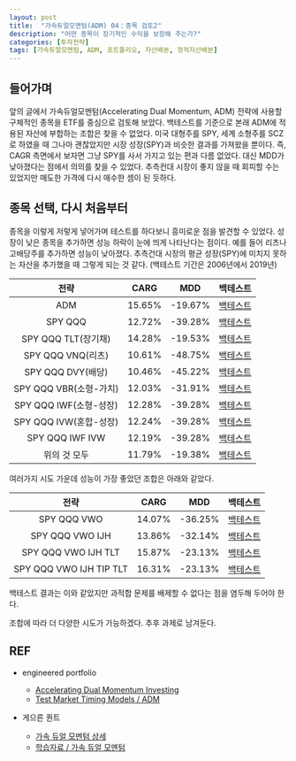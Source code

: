 ```yaml
---
layout: post
title:  "가속듀얼모멘텀(ADM) 04：종목 검토2"
description: "어떤 종목이 장기적인 수익을 보장해 주는가?"
categories: [투자전략]
tags: [가속듀얼모멘텀, ADM, 포트폴리오, 자산배분, 정적자산배분]
---
```


## 들어가며

앞의 글에서 가속듀얼모멘텀(Accelerating Dual Momentum, ADM) 전략에 사용할 구체적인 종목을 ETF를 중심으로 검토해 보았다. 백테스트를 기준으로 본래 ADM에 적용된 자산에 부합하는 조합은 찾을 수 없었다. 미국 대형주를 SPY, 세계 소형주를 SCZ로 하였을 때 그나마 괜찮았지만 시장 성장(SPY)과 비슷한 결과를 가져왔을 뿐이다. 즉, CAGR 측면에서 보자면 그냥 SPY를 사서 가지고 있는 편과 다름 없었다. 대신 MDD가 낮아졌다는 점에서 의의를 찾을 수 있었다. 추측컨대 시장이 좋지 않을 때 회피할 수는 있었지만 매도한 가격에 다시 매수한 셈이 된 듯하다.

## 종목 선택, 다시 처음부터

종목을 이렇게 저렇게 넣어가며 테스트를 하다보니 흥미로운 점을 발견할 수 있었다. 성장이 낮은 종목을 추가하면 성능 하락이 눈에 띄게 나타난다는 점이다. 예를 들어 리츠나 고배당주를 추가하면 성능이 낮아졌다. 추측건대 시장의 평균 성장(SPY)에 미치지 못하는 자산을 추가했을 때 그렇게 되는 것 같다. (백테스트 기간은 2006년에서 2019년)

| 전략 | CARG  | MDD  | 백테스트 |
|:---:|:-----:|:----:|:----:|
| ADM  | 15.65%	 | -19.67% | [백테스트](https://www.portfoliovisualizer.com/test-market-timing-model?s=y&coreSatellite=false&timingModel=6&timePeriod=4&startYear=2006&firstMonth=1&endYear=2019&lastMonth=12&calendarAligned=true&includeYTD=false&initialAmount=10000&periodicAdjustment=0&adjustmentAmount=0&inflationAdjusted=true&adjustmentPercentage=0.0&adjustmentFrequency=4&symbols=VFINX+VINEX&singleAbsoluteMomentum=false&volatilityTarget=9.0&downsideVolatility=false&outOfMarketStartMonth=5&outOfMarketEndMonth=10&outOfMarketAssetType=2&outOfMarketAsset=VUSTX&movingAverageSignal=1&movingAverageType=1&multipleTimingPeriods=true&periodWeighting=2&windowSize=1&windowSizeInDays=105&movingAverageType2=1&windowSize2=10&windowSizeInDays2=105&excludePreviousMonth=false&normalizeReturns=false&volatilityWindowSize=0&volatilityWindowSizeInDays=0&assetsToHold=1&allocationWeights=1&riskControlType=0&riskWindowSize=10&riskWindowSizeInDays=0&stopLossMode=0&stopLossThreshold=2.0&stopLossAssetType=1&rebalancePeriod=1&separateSignalAsset=false&tradeExecution=0&leverageType=0&leverageRatio=0.0&debtAmount=0&debtInterest=0.0&maintenanceMargin=25.0&leveragedBenchmark=false&comparedAllocation=0&benchmark=-1&benchmarkSymbol=SPY&timingPeriods%5B0%5D=1&timingUnits%5B0%5D=2&timingWeights%5B0%5D=33&timingPeriods%5B1%5D=3&timingUnits%5B1%5D=2&timingWeights%5B1%5D=33&timingPeriods%5B2%5D=6&timingUnits%5B2%5D=2&timingWeights%5B2%5D=34&timingUnits%5B3%5D=2&timingWeights%5B3%5D=0&timingUnits%5B4%5D=2&timingWeights%5B4%5D=0&volatilityPeriodUnit=2&volatilityPeriodWeight=0) |
| SPY QQQ  | 12.72% | -39.28%  | [백테스트](https://www.portfoliovisualizer.com/test-market-timing-model?s=y&coreSatellite=false&timingModel=6&timePeriod=4&startYear=2006&firstMonth=1&endYear=2019&lastMonth=12&calendarAligned=true&includeYTD=false&initialAmount=10000&periodicAdjustment=0&adjustmentAmount=0&inflationAdjusted=true&adjustmentPercentage=0.0&adjustmentFrequency=4&symbols=SPY+QQQ&singleAbsoluteMomentum=false&volatilityTarget=9.0&downsideVolatility=false&outOfMarketStartMonth=5&outOfMarketEndMonth=10&outOfMarketAssetType=2&outOfMarketAsset=TLT&movingAverageSignal=1&movingAverageType=1&multipleTimingPeriods=true&periodWeighting=2&windowSize=1&windowSizeInDays=105&movingAverageType2=1&windowSize2=10&windowSizeInDays2=105&excludePreviousMonth=false&normalizeReturns=false&volatilityWindowSize=0&volatilityWindowSizeInDays=0&assetsToHold=1&allocationWeights=1&riskControlType=0&riskWindowSize=10&riskWindowSizeInDays=0&stopLossMode=0&stopLossThreshold=2.0&stopLossAssetType=1&rebalancePeriod=1&separateSignalAsset=false&tradeExecution=0&leverageType=0&leverageRatio=0.0&debtAmount=0&debtInterest=0.0&maintenanceMargin=25.0&leveragedBenchmark=false&comparedAllocation=0&benchmark=-1&benchmarkSymbol=SPY&timingPeriods%5B0%5D=1&timingUnits%5B0%5D=2&timingWeights%5B0%5D=33&timingPeriods%5B1%5D=3&timingUnits%5B1%5D=2&timingWeights%5B1%5D=33&timingPeriods%5B2%5D=6&timingUnits%5B2%5D=2&timingWeights%5B2%5D=34&timingUnits%5B3%5D=2&timingWeights%5B3%5D=0&timingUnits%5B4%5D=2&timingWeights%5B4%5D=0&volatilityPeriodUnit=2&volatilityPeriodWeight=0) |
| SPY QQQ TLT(장기채) | 14.28% | -19.53%  | [백테스트](https://www.portfoliovisualizer.com/test-market-timing-model?s=y&coreSatellite=false&timingModel=6&timePeriod=4&startYear=2006&firstMonth=1&endYear=2019&lastMonth=12&calendarAligned=true&includeYTD=false&initialAmount=10000&periodicAdjustment=0&adjustmentAmount=0&inflationAdjusted=true&adjustmentPercentage=0.0&adjustmentFrequency=4&symbols=SPY+QQQ+TLT&singleAbsoluteMomentum=false&volatilityTarget=9.0&downsideVolatility=false&outOfMarketStartMonth=5&outOfMarketEndMonth=10&outOfMarketAssetType=2&outOfMarketAsset=TLT&movingAverageSignal=1&movingAverageType=1&multipleTimingPeriods=true&periodWeighting=2&windowSize=1&windowSizeInDays=105&movingAverageType2=1&windowSize2=10&windowSizeInDays2=105&excludePreviousMonth=false&normalizeReturns=false&volatilityWindowSize=0&volatilityWindowSizeInDays=0&assetsToHold=1&allocationWeights=1&riskControlType=0&riskWindowSize=10&riskWindowSizeInDays=0&stopLossMode=0&stopLossThreshold=2.0&stopLossAssetType=1&rebalancePeriod=1&separateSignalAsset=false&tradeExecution=0&leverageType=0&leverageRatio=0.0&debtAmount=0&debtInterest=0.0&maintenanceMargin=25.0&leveragedBenchmark=false&comparedAllocation=0&benchmark=-1&benchmarkSymbol=SPY&timingPeriods%5B0%5D=1&timingUnits%5B0%5D=2&timingWeights%5B0%5D=33&timingPeriods%5B1%5D=3&timingUnits%5B1%5D=2&timingWeights%5B1%5D=33&timingPeriods%5B2%5D=6&timingUnits%5B2%5D=2&timingWeights%5B2%5D=34&timingUnits%5B3%5D=2&timingWeights%5B3%5D=0&timingUnits%5B4%5D=2&timingWeights%5B4%5D=0&volatilityPeriodUnit=2&volatilityPeriodWeight=0) |
| SPY QQQ VNQ(리츠)  | 10.61% | -48.75% | [백테스트](https://www.portfoliovisualizer.com/test-market-timing-model?s=y&coreSatellite=false&timingModel=6&timePeriod=4&startYear=2006&firstMonth=1&endYear=2019&lastMonth=12&calendarAligned=true&includeYTD=false&initialAmount=10000&periodicAdjustment=0&adjustmentAmount=0&inflationAdjusted=true&adjustmentPercentage=0.0&adjustmentFrequency=4&symbols=SPY+QQQ+VNQ&singleAbsoluteMomentum=false&volatilityTarget=9.0&downsideVolatility=false&outOfMarketStartMonth=5&outOfMarketEndMonth=10&outOfMarketAssetType=2&outOfMarketAsset=TLT&movingAverageSignal=1&movingAverageType=1&multipleTimingPeriods=true&periodWeighting=2&windowSize=1&windowSizeInDays=105&movingAverageType2=1&windowSize2=10&windowSizeInDays2=105&excludePreviousMonth=false&normalizeReturns=false&volatilityWindowSize=0&volatilityWindowSizeInDays=0&assetsToHold=1&allocationWeights=1&riskControlType=0&riskWindowSize=10&riskWindowSizeInDays=0&stopLossMode=0&stopLossThreshold=2.0&stopLossAssetType=1&rebalancePeriod=1&separateSignalAsset=false&tradeExecution=0&leverageType=0&leverageRatio=0.0&debtAmount=0&debtInterest=0.0&maintenanceMargin=25.0&leveragedBenchmark=false&comparedAllocation=0&benchmark=-1&benchmarkSymbol=SPY&timingPeriods%5B0%5D=1&timingUnits%5B0%5D=2&timingWeights%5B0%5D=33&timingPeriods%5B1%5D=3&timingUnits%5B1%5D=2&timingWeights%5B1%5D=33&timingPeriods%5B2%5D=6&timingUnits%5B2%5D=2&timingWeights%5B2%5D=34&timingUnits%5B3%5D=2&timingWeights%5B3%5D=0&timingUnits%5B4%5D=2&timingWeights%5B4%5D=0&volatilityPeriodUnit=2&volatilityPeriodWeight=0) |
| SPY QQQ DVY(배당)  | 10.46% | -45.22% | [백테스트](https://www.portfoliovisualizer.com/test-market-timing-model?s=y&coreSatellite=false&timingModel=6&timePeriod=4&startYear=2006&firstMonth=1&endYear=2019&lastMonth=12&calendarAligned=true&includeYTD=false&initialAmount=10000&periodicAdjustment=0&adjustmentAmount=0&inflationAdjusted=true&adjustmentPercentage=0.0&adjustmentFrequency=4&symbols=SPY+QQQ+DVY&singleAbsoluteMomentum=false&volatilityTarget=9.0&downsideVolatility=false&outOfMarketStartMonth=5&outOfMarketEndMonth=10&outOfMarketAssetType=2&outOfMarketAsset=TLT&movingAverageSignal=1&movingAverageType=1&multipleTimingPeriods=true&periodWeighting=2&windowSize=1&windowSizeInDays=105&movingAverageType2=1&windowSize2=10&windowSizeInDays2=105&excludePreviousMonth=false&normalizeReturns=false&volatilityWindowSize=0&volatilityWindowSizeInDays=0&assetsToHold=1&allocationWeights=1&riskControlType=0&riskWindowSize=10&riskWindowSizeInDays=0&stopLossMode=0&stopLossThreshold=2.0&stopLossAssetType=1&rebalancePeriod=1&separateSignalAsset=false&tradeExecution=0&leverageType=0&leverageRatio=0.0&debtAmount=0&debtInterest=0.0&maintenanceMargin=25.0&leveragedBenchmark=false&comparedAllocation=0&benchmark=-1&benchmarkSymbol=SPY&timingPeriods%5B0%5D=1&timingUnits%5B0%5D=2&timingWeights%5B0%5D=33&timingPeriods%5B1%5D=3&timingUnits%5B1%5D=2&timingWeights%5B1%5D=33&timingPeriods%5B2%5D=6&timingUnits%5B2%5D=2&timingWeights%5B2%5D=34&timingUnits%5B3%5D=2&timingWeights%5B3%5D=0&timingUnits%5B4%5D=2&timingWeights%5B4%5D=0&volatilityPeriodUnit=2&volatilityPeriodWeight=0) |
| SPY QQQ VBR(소형-가치) | 12.03% | -31.91% | [백테스트](https://www.portfoliovisualizer.com/test-market-timing-model?s=y&coreSatellite=false&timingModel=6&timePeriod=4&startYear=2006&firstMonth=1&endYear=2019&lastMonth=12&calendarAligned=true&includeYTD=false&initialAmount=10000&periodicAdjustment=0&adjustmentAmount=0&inflationAdjusted=true&adjustmentPercentage=0.0&adjustmentFrequency=4&symbols=SPY+QQQ+VBR&singleAbsoluteMomentum=false&volatilityTarget=9.0&downsideVolatility=false&outOfMarketStartMonth=5&outOfMarketEndMonth=10&outOfMarketAssetType=2&outOfMarketAsset=TLT&movingAverageSignal=1&movingAverageType=1&multipleTimingPeriods=true&periodWeighting=2&windowSize=1&windowSizeInDays=105&movingAverageType2=1&windowSize2=10&windowSizeInDays2=105&excludePreviousMonth=false&normalizeReturns=false&volatilityWindowSize=0&volatilityWindowSizeInDays=0&assetsToHold=1&allocationWeights=1&riskControlType=0&riskWindowSize=10&riskWindowSizeInDays=0&stopLossMode=0&stopLossThreshold=2.0&stopLossAssetType=1&rebalancePeriod=1&separateSignalAsset=false&tradeExecution=0&leverageType=0&leverageRatio=0.0&debtAmount=0&debtInterest=0.0&maintenanceMargin=25.0&leveragedBenchmark=false&comparedAllocation=0&benchmark=-1&benchmarkSymbol=SPY&timingPeriods%5B0%5D=1&timingUnits%5B0%5D=2&timingWeights%5B0%5D=33&timingPeriods%5B1%5D=3&timingUnits%5B1%5D=2&timingWeights%5B1%5D=33&timingPeriods%5B2%5D=6&timingUnits%5B2%5D=2&timingWeights%5B2%5D=34&timingUnits%5B3%5D=2&timingWeights%5B3%5D=0&timingUnits%5B4%5D=2&timingWeights%5B4%5D=0&volatilityPeriodUnit=2&volatilityPeriodWeight=0) |
| SPY QQQ IWF(소형-성장) | 12.28% | -39.28% | [백테스트](https://www.portfoliovisualizer.com/test-market-timing-model?s=y&coreSatellite=false&timingModel=6&timePeriod=4&startYear=2006&firstMonth=1&endYear=2019&lastMonth=12&calendarAligned=true&includeYTD=false&initialAmount=10000&periodicAdjustment=0&adjustmentAmount=0&inflationAdjusted=true&adjustmentPercentage=0.0&adjustmentFrequency=4&symbols=SPY+QQQ+IWF&singleAbsoluteMomentum=false&volatilityTarget=9.0&downsideVolatility=false&outOfMarketStartMonth=5&outOfMarketEndMonth=10&outOfMarketAssetType=2&outOfMarketAsset=TLT&movingAverageSignal=1&movingAverageType=1&multipleTimingPeriods=true&periodWeighting=2&windowSize=1&windowSizeInDays=105&movingAverageType2=1&windowSize2=10&windowSizeInDays2=105&excludePreviousMonth=false&normalizeReturns=false&volatilityWindowSize=0&volatilityWindowSizeInDays=0&assetsToHold=1&allocationWeights=1&riskControlType=0&riskWindowSize=10&riskWindowSizeInDays=0&stopLossMode=0&stopLossThreshold=2.0&stopLossAssetType=1&rebalancePeriod=1&separateSignalAsset=false&tradeExecution=0&leverageType=0&leverageRatio=0.0&debtAmount=0&debtInterest=0.0&maintenanceMargin=25.0&leveragedBenchmark=false&comparedAllocation=0&benchmark=-1&benchmarkSymbol=SPY&timingPeriods%5B0%5D=1&timingUnits%5B0%5D=2&timingWeights%5B0%5D=33&timingPeriods%5B1%5D=3&timingUnits%5B1%5D=2&timingWeights%5B1%5D=33&timingPeriods%5B2%5D=6&timingUnits%5B2%5D=2&timingWeights%5B2%5D=34&timingUnits%5B3%5D=2&timingWeights%5B3%5D=0&timingUnits%5B4%5D=2&timingWeights%5B4%5D=0&volatilityPeriodUnit=2&volatilityPeriodWeight=0) |
| SPY QQQ IVW(혼합-성장) | 12.24% | -39.28% | [백테스트](https://www.portfoliovisualizer.com/test-market-timing-model?s=y&coreSatellite=false&timingModel=6&timePeriod=4&startYear=2006&firstMonth=1&endYear=2019&lastMonth=12&calendarAligned=true&includeYTD=false&initialAmount=10000&periodicAdjustment=0&adjustmentAmount=0&inflationAdjusted=true&adjustmentPercentage=0.0&adjustmentFrequency=4&symbols=SPY+QQQ+IVW&singleAbsoluteMomentum=false&volatilityTarget=9.0&downsideVolatility=false&outOfMarketStartMonth=5&outOfMarketEndMonth=10&outOfMarketAssetType=2&outOfMarketAsset=TLT&movingAverageSignal=1&movingAverageType=1&multipleTimingPeriods=true&periodWeighting=2&windowSize=1&windowSizeInDays=105&movingAverageType2=1&windowSize2=10&windowSizeInDays2=105&excludePreviousMonth=false&normalizeReturns=false&volatilityWindowSize=0&volatilityWindowSizeInDays=0&assetsToHold=1&allocationWeights=1&riskControlType=0&riskWindowSize=10&riskWindowSizeInDays=0&stopLossMode=0&stopLossThreshold=2.0&stopLossAssetType=1&rebalancePeriod=1&separateSignalAsset=false&tradeExecution=0&leverageType=0&leverageRatio=0.0&debtAmount=0&debtInterest=0.0&maintenanceMargin=25.0&leveragedBenchmark=false&comparedAllocation=0&benchmark=-1&benchmarkSymbol=SPY&timingPeriods%5B0%5D=1&timingUnits%5B0%5D=2&timingWeights%5B0%5D=33&timingPeriods%5B1%5D=3&timingUnits%5B1%5D=2&timingWeights%5B1%5D=33&timingPeriods%5B2%5D=6&timingUnits%5B2%5D=2&timingWeights%5B2%5D=34&timingUnits%5B3%5D=2&timingWeights%5B3%5D=0&timingUnits%5B4%5D=2&timingWeights%5B4%5D=0&volatilityPeriodUnit=2&volatilityPeriodWeight=0)
| SPY QQQ IWF IVW | 12.19% | -39.28% | [백테스트](https://www.portfoliovisualizer.com/test-market-timing-model?s=y&coreSatellite=false&timingModel=6&timePeriod=4&startYear=2006&firstMonth=1&endYear=2019&lastMonth=12&calendarAligned=true&includeYTD=false&initialAmount=10000&periodicAdjustment=0&adjustmentAmount=0&inflationAdjusted=true&adjustmentPercentage=0.0&adjustmentFrequency=4&symbols=SPY+QQQ+IWF+IVW&singleAbsoluteMomentum=false&volatilityTarget=9.0&downsideVolatility=false&outOfMarketStartMonth=5&outOfMarketEndMonth=10&outOfMarketAssetType=2&outOfMarketAsset=TLT&movingAverageSignal=1&movingAverageType=1&multipleTimingPeriods=true&periodWeighting=2&windowSize=1&windowSizeInDays=105&movingAverageType2=1&windowSize2=10&windowSizeInDays2=105&excludePreviousMonth=false&normalizeReturns=false&volatilityWindowSize=0&volatilityWindowSizeInDays=0&assetsToHold=1&allocationWeights=1&riskControlType=0&riskWindowSize=10&riskWindowSizeInDays=0&stopLossMode=0&stopLossThreshold=2.0&stopLossAssetType=1&rebalancePeriod=1&separateSignalAsset=false&tradeExecution=0&leverageType=0&leverageRatio=0.0&debtAmount=0&debtInterest=0.0&maintenanceMargin=25.0&leveragedBenchmark=false&comparedAllocation=0&benchmark=-1&benchmarkSymbol=SPY&timingPeriods%5B0%5D=1&timingUnits%5B0%5D=2&timingWeights%5B0%5D=33&timingPeriods%5B1%5D=3&timingUnits%5B1%5D=2&timingWeights%5B1%5D=33&timingPeriods%5B2%5D=6&timingUnits%5B2%5D=2&timingWeights%5B2%5D=34&timingUnits%5B3%5D=2&timingWeights%5B3%5D=0&timingUnits%5B4%5D=2&timingWeights%5B4%5D=0&volatilityPeriodUnit=2&volatilityPeriodWeight=0) |
| 위의 것 모두 | 11.79% | -19.38% | [백테스트](https://www.portfoliovisualizer.com/test-market-timing-model?s=y&coreSatellite=false&timingModel=6&timePeriod=4&startYear=2006&firstMonth=1&endYear=2019&lastMonth=12&calendarAligned=true&includeYTD=false&initialAmount=10000&periodicAdjustment=0&adjustmentAmount=0&inflationAdjusted=true&adjustmentPercentage=0.0&adjustmentFrequency=4&symbols=SPY+QQQ+TLT+VNQ+DVY+VBR+IWF+IVW&singleAbsoluteMomentum=false&volatilityTarget=9.0&downsideVolatility=false&outOfMarketStartMonth=5&outOfMarketEndMonth=10&outOfMarketAssetType=2&outOfMarketAsset=TLT&movingAverageSignal=1&movingAverageType=1&multipleTimingPeriods=true&periodWeighting=2&windowSize=1&windowSizeInDays=105&movingAverageType2=1&windowSize2=10&windowSizeInDays2=105&excludePreviousMonth=false&normalizeReturns=false&volatilityWindowSize=0&volatilityWindowSizeInDays=0&assetsToHold=1&allocationWeights=1&riskControlType=0&riskWindowSize=10&riskWindowSizeInDays=0&stopLossMode=0&stopLossThreshold=2.0&stopLossAssetType=1&rebalancePeriod=1&separateSignalAsset=false&tradeExecution=0&leverageType=0&leverageRatio=0.0&debtAmount=0&debtInterest=0.0&maintenanceMargin=25.0&leveragedBenchmark=false&comparedAllocation=0&benchmark=-1&benchmarkSymbol=SPY&timingPeriods%5B0%5D=1&timingUnits%5B0%5D=2&timingWeights%5B0%5D=33&timingPeriods%5B1%5D=3&timingUnits%5B1%5D=2&timingWeights%5B1%5D=33&timingPeriods%5B2%5D=6&timingUnits%5B2%5D=2&timingWeights%5B2%5D=34&timingUnits%5B3%5D=2&timingWeights%5B3%5D=0&timingUnits%5B4%5D=2&timingWeights%5B4%5D=0&volatilityPeriodUnit=2&volatilityPeriodWeight=0) |

여러가지 시도 가운데 성능이 가장 좋았던 조합은 아래와 같았다. 

| 전략 | CARG  | MDD  | 백테스트 |
|:---:|:-----:|:----:|:----:|
| SPY QQQ VWO | 14.07% | -36.25% | [백테스트](https://www.portfoliovisualizer.com/test-market-timing-model?s=y&coreSatellite=false&timingModel=6&timePeriod=4&startYear=2006&firstMonth=1&endYear=2019&lastMonth=12&calendarAligned=true&includeYTD=false&initialAmount=10000&periodicAdjustment=0&adjustmentAmount=0&inflationAdjusted=true&adjustmentPercentage=0.0&adjustmentFrequency=4&symbols=SPY+QQQ++VWO&singleAbsoluteMomentum=false&volatilityTarget=9.0&downsideVolatility=false&outOfMarketStartMonth=5&outOfMarketEndMonth=10&outOfMarketAssetType=2&outOfMarketAsset=TLT&movingAverageSignal=1&movingAverageType=1&multipleTimingPeriods=true&periodWeighting=2&windowSize=1&windowSizeInDays=105&movingAverageType2=1&windowSize2=10&windowSizeInDays2=105&excludePreviousMonth=false&normalizeReturns=false&volatilityWindowSize=0&volatilityWindowSizeInDays=0&assetsToHold=1&allocationWeights=1&riskControlType=0&riskWindowSize=10&riskWindowSizeInDays=0&stopLossMode=0&stopLossThreshold=2.0&stopLossAssetType=1&rebalancePeriod=1&separateSignalAsset=false&tradeExecution=0&leverageType=0&leverageRatio=0.0&debtAmount=0&debtInterest=0.0&maintenanceMargin=25.0&leveragedBenchmark=false&comparedAllocation=0&benchmark=-1&benchmarkSymbol=SPY&timingPeriods%5B0%5D=1&timingUnits%5B0%5D=2&timingWeights%5B0%5D=33&timingPeriods%5B1%5D=3&timingUnits%5B1%5D=2&timingWeights%5B1%5D=33&timingPeriods%5B2%5D=6&timingUnits%5B2%5D=2&timingWeights%5B2%5D=34&timingUnits%5B3%5D=2&timingWeights%5B3%5D=0&timingUnits%5B4%5D=2&timingWeights%5B4%5D=0&volatilityPeriodUnit=2&volatilityPeriodWeight=0) |
| SPY QQQ VWO IJH | 13.86% | -32.14% | [백테스트](https://www.portfoliovisualizer.com/test-market-timing-model?s=y&coreSatellite=false&timingModel=6&timePeriod=4&startYear=2006&firstMonth=1&endYear=2019&lastMonth=12&calendarAligned=true&includeYTD=false&initialAmount=10000&periodicAdjustment=0&adjustmentAmount=0&inflationAdjusted=true&adjustmentPercentage=0.0&adjustmentFrequency=4&symbols=SPY+QQQ++VWO+IJH&singleAbsoluteMomentum=false&volatilityTarget=9.0&downsideVolatility=false&outOfMarketStartMonth=5&outOfMarketEndMonth=10&outOfMarketAssetType=2&outOfMarketAsset=TLT&movingAverageSignal=1&movingAverageType=1&multipleTimingPeriods=true&periodWeighting=2&windowSize=1&windowSizeInDays=105&movingAverageType2=1&windowSize2=10&windowSizeInDays2=105&excludePreviousMonth=false&normalizeReturns=false&volatilityWindowSize=0&volatilityWindowSizeInDays=0&assetsToHold=1&allocationWeights=1&riskControlType=0&riskWindowSize=10&riskWindowSizeInDays=0&stopLossMode=0&stopLossThreshold=2.0&stopLossAssetType=1&rebalancePeriod=1&separateSignalAsset=false&tradeExecution=0&leverageType=0&leverageRatio=0.0&debtAmount=0&debtInterest=0.0&maintenanceMargin=25.0&leveragedBenchmark=false&comparedAllocation=0&benchmark=-1&benchmarkSymbol=SPY&timingPeriods%5B0%5D=1&timingUnits%5B0%5D=2&timingWeights%5B0%5D=33&timingPeriods%5B1%5D=3&timingUnits%5B1%5D=2&timingWeights%5B1%5D=33&timingPeriods%5B2%5D=6&timingUnits%5B2%5D=2&timingWeights%5B2%5D=34&timingUnits%5B3%5D=2&timingWeights%5B3%5D=0&timingUnits%5B4%5D=2&timingWeights%5B4%5D=0&volatilityPeriodUnit=2&volatilityPeriodWeight=0) |
| SPY QQQ VWO IJH TLT  | 15.87% | -23.13% | [백테스트](https://www.portfoliovisualizer.com/test-market-timing-model?s=y&coreSatellite=false&timingModel=6&timePeriod=4&startYear=2006&firstMonth=1&endYear=2019&lastMonth=12&calendarAligned=true&includeYTD=false&initialAmount=10000&periodicAdjustment=0&adjustmentAmount=0&inflationAdjusted=true&adjustmentPercentage=0.0&adjustmentFrequency=4&symbols=SPY+QQQ++VWO+IJH+TLT&singleAbsoluteMomentum=false&volatilityTarget=9.0&downsideVolatility=false&outOfMarketStartMonth=5&outOfMarketEndMonth=10&outOfMarketAssetType=2&outOfMarketAsset=TLT&movingAverageSignal=1&movingAverageType=1&multipleTimingPeriods=true&periodWeighting=2&windowSize=1&windowSizeInDays=105&movingAverageType2=1&windowSize2=10&windowSizeInDays2=105&excludePreviousMonth=false&normalizeReturns=false&volatilityWindowSize=0&volatilityWindowSizeInDays=0&assetsToHold=1&allocationWeights=1&riskControlType=0&riskWindowSize=10&riskWindowSizeInDays=0&stopLossMode=0&stopLossThreshold=2.0&stopLossAssetType=1&rebalancePeriod=1&separateSignalAsset=false&tradeExecution=0&leverageType=0&leverageRatio=0.0&debtAmount=0&debtInterest=0.0&maintenanceMargin=25.0&leveragedBenchmark=false&comparedAllocation=0&benchmark=-1&benchmarkSymbol=SPY&timingPeriods%5B0%5D=1&timingUnits%5B0%5D=2&timingWeights%5B0%5D=33&timingPeriods%5B1%5D=3&timingUnits%5B1%5D=2&timingWeights%5B1%5D=33&timingPeriods%5B2%5D=6&timingUnits%5B2%5D=2&timingWeights%5B2%5D=34&timingUnits%5B3%5D=2&timingWeights%5B3%5D=0&timingUnits%5B4%5D=2&timingWeights%5B4%5D=0&volatilityPeriodUnit=2&volatilityPeriodWeight=0) |
| SPY QQQ VWO IJH TIP TLT | 16.31% | -23.13% | [백테스트](https://www.portfoliovisualizer.com/test-market-timing-model?s=y&coreSatellite=false&timingModel=6&timePeriod=4&startYear=2006&firstMonth=1&endYear=2019&lastMonth=12&calendarAligned=true&includeYTD=false&initialAmount=10000&periodicAdjustment=0&adjustmentAmount=0&inflationAdjusted=true&adjustmentPercentage=0.0&adjustmentFrequency=4&symbols=SPY+QQQ++VWO+IJH+TLT+TIP&singleAbsoluteMomentum=false&volatilityTarget=9.0&downsideVolatility=false&outOfMarketStartMonth=5&outOfMarketEndMonth=10&outOfMarketAssetType=2&outOfMarketAsset=TLT&movingAverageSignal=1&movingAverageType=1&multipleTimingPeriods=true&periodWeighting=2&windowSize=1&windowSizeInDays=105&movingAverageType2=1&windowSize2=10&windowSizeInDays2=105&excludePreviousMonth=false&normalizeReturns=false&volatilityWindowSize=0&volatilityWindowSizeInDays=0&assetsToHold=1&allocationWeights=1&riskControlType=0&riskWindowSize=10&riskWindowSizeInDays=0&stopLossMode=0&stopLossThreshold=2.0&stopLossAssetType=1&rebalancePeriod=1&separateSignalAsset=false&tradeExecution=0&leverageType=0&leverageRatio=0.0&debtAmount=0&debtInterest=0.0&maintenanceMargin=25.0&leveragedBenchmark=false&comparedAllocation=0&benchmark=-1&benchmarkSymbol=SPY&timingPeriods%5B0%5D=1&timingUnits%5B0%5D=2&timingWeights%5B0%5D=33&timingPeriods%5B1%5D=3&timingUnits%5B1%5D=2&timingWeights%5B1%5D=33&timingPeriods%5B2%5D=6&timingUnits%5B2%5D=2&timingWeights%5B2%5D=34&timingUnits%5B3%5D=2&timingWeights%5B3%5D=0&timingUnits%5B4%5D=2&timingWeights%5B4%5D=0&volatilityPeriodUnit=2&volatilityPeriodWeight=0) |

백테스트 결과는 이와 같았지만 과적합 문제를 배제할 수 없다는 점을 염두해 두어야 한다. 

조합에 따라 더 다양한 시도가 가능하겠다. 추후 과제로 남겨둔다. 

## REF

* engineered portfolio
  * [Accelerating Dual Momentum Investing](https://engineeredportfolio.com/2018/05/02/accelerating-dual-momentum-investing/)
  * [Test Market Timing Models / ADM](https://www.portfoliovisualizer.com/test-market-timing-model?s=y&coreSatellite=false&timingModel=6&startYear=1985&endYear=2018&initialAmount=10000&symbols=VFINX+VINEX&singleAbsoluteMomentum=false&volatilityTarget=9.0&downsideVolatility=false&outOfMarketAssetType=2&outOfMarketAsset=VUSTX&movingAverageSignal=1&movingAverageType=1&multipleTimingPeriods=true&periodWeighting=2&windowSize=1&windowSizeInDays=105&movingAverageType2=1&windowSize2=10&windowSizeInDays2=105&volatilityWindowSize=0&volatilityWindowSizeInDays=0&assetsToHold=1&allocationWeights=1&riskControl=false&riskWindowSize=10&riskWindowSizeInDays=0&rebalancePeriod=1&separateSignalAsset=false&tradeExecution=0&benchmark=VFINX&timingPeriods[0]=1&timingUnits[0]=2&timingWeights[0]=33&timingPeriods[1]=3&timingUnits[1]=2&timingWeights[1]=33&timingPeriods[2]=6&timingUnits[2]=2&timingWeights[2]=34&timingUnits[3]=2&timingWeights[3]=0&timingUnits[4]=2&timingWeights[4]=0&volatilityPeriodUnit=2&volatilityPeriodWeight=0)

* 게으른 퀀트
  * [가속 듀얼 모멘텀 상세](https://lazyquant.xyz/allocation/detail/ADM)
  * [학습자료 / 가속 듀얼 모멘텀](https://lazyquant.xyz/docs/detail/%EC%9E%90%EC%82%B0%EB%B0%B0%EB%B6%84/19)